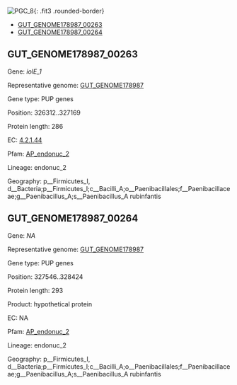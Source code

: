 ![PGC_8](../static/images/Clusters_figure/PGC_8.jpg){: .fit3 .rounded-border}

<ul id="myTab" class="nav nav-tabs">
  <li class="active">
        <a href="#tab1" data-toggle="tab">GUT_GENOME178987_00263</a>
  </li>
<li><a href="#tab2" data-toggle="tab">GUT_GENOME178987_00264</a></li>
</ul>

<div id="myTabContent" class="tab-content">
  <div class="tab-pane fade in active" id="tab1">

<h2 id="GUT_GENOME178987_00263">GUT_GENOME178987_00263</h2>
<p>Gene: <em>iolE_1</em>
<p>Representative genome: <a href="North America">GUT_GENOME178987</a></p>
<p>Gene type: PUP genes</p>
<p>Position: 326312..327169</p>
<p>Protein length: 286</p>
<p>EC: <a href="https://www.brenda-enzymes.org/enzyme.php?ecno=4.2.1.44">4.2.1.44</a></p>
<p>Pfam: <a href="http://pfam.xfam.org/family/AP_endonuc_2">AP_endonuc_2</a></p>

<p>Lineage: endonuc_2</p>
<p>Geography: p__Firmicutes_I, d__Bacteria;p__Firmicutes_I;c__Bacilli_A;o__Paenibacillales;f__Paenibacillaceae;g__Paenibacillus_A;s__Paenibacillus_A rubinfantis</p>
  </div>

  <div class="tab-pane fade" id="tab2">

<h2 id="GUT_GENOME178987_00264">GUT_GENOME178987_00264</h2>
<p>Gene: <em>NA</em></p>
<p>Representative genome: <a href="North America">GUT_GENOME178987</a></p>
<p>Gene type: PUP genes</p>
<p>Position: 327546..328424</p>
<p>Protein length: 293</p>
<p>Product: hypothetical protein</p>
<p>EC: NA</p>
<p>Pfam: <a href="http://pfam.xfam.org/family/AP_endonuc_2">AP_endonuc_2</a></p>

<p>Lineage: endonuc_2</p>
<p>Geography: p__Firmicutes_I, d__Bacteria;p__Firmicutes_I;c__Bacilli_A;o__Paenibacillales;f__Paenibacillaceae;g__Paenibacillus_A;s__Paenibacillus_A rubinfantis</p>

  </div>
</div>
